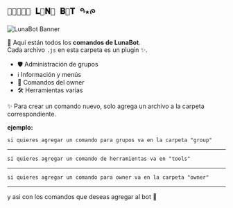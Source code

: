 ## `⏤͟͞ू⃪ 𝐋𝕌𝐍𝔸 𝐁𝕆𝐓 𑁯★ᰍ`

![LunaBot Banner](https://files.catbox.moe/if757e.jpg)

📂 Aquí están todos los **comandos de LunaBot**.  
Cada archivo `.js` en esta carpeta es un plugin ✨.

- 🛡️ Administración de grupos  
- ℹ️ Información y menús  
- 👑 Comandos del owner  
- 🛠️ Herramientas varias  

✨ Para crear un comando nuevo, solo agrega un archivo a la carpeta correspondiente.

**ejemplo:**

`si quieres agregar un comando para grupos va en la carpeta "group"`

---

`si quieres agregar un comando de herramientas va en "tools"`

---

`si quieres agregar un comando para owner va en la carpeta "owner"`

---
 y asi con los comandos que deseas agregar al bot 💞
